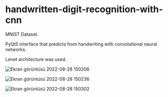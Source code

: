 # handwritten-digit-recognition-with-cnn

MNIST Dataset.

PyQt5 interface that predicts from handwriting with convolutional neural networks.

Lenet architecture was used.



![Ekran görüntüsü 2022-08-28 150206](https://user-images.githubusercontent.com/74551108/187073517-a8f1f0e4-6af7-407e-af5e-d9b152a07c10.png)

![Ekran görüntüsü 2022-08-28 150236](https://user-images.githubusercontent.com/74551108/187073521-1e6e4792-0956-4fe2-9978-92dd955ce904.png)

![Ekran görüntüsü 2022-08-28 150302](https://user-images.githubusercontent.com/74551108/187073524-4ba9c6f6-04d0-4f13-8ebc-6ba37f0ed517.png)


